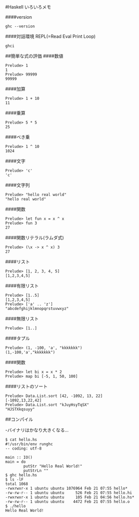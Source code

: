 #Haskell いろいろメモ


####version

```
ghc --version
```



####対話環境 REPL(=Read Eval Print Loop)

```
ghci
```



##簡単な式の評価
####数値

```
Prelude> 1
1
Prelude> 99999
99999
```

####加算

```
Prelude> 1 + 10
11
```

####乗算
```
Prelude> 5 * 5
25
```
####べき乗
```
Prelude> 1 ^ 10
1024
```
####文字
```
Prelude> 'c'
'c'
```
####文字列
```
Prelude> "hello real world"
"hello real world"
```

####関数
```
Prelude> let fun x = x ^ x
Prelude> fun 3
27
```


####関数リテラル(ラムダ式)
```
Prelude> (\x -> x ^ x) 3
27
```

####リスト
```
Prelude> [1, 2, 3, 4, 5]
[1,2,3,4,5]
```

####有限リスト
```
Prelude> [1..5]
[1,2,3,4,5]
Prelude> ['a' .. 'z']
"abcdefghijklmnopqrstuvwxyz"
```

####無限リスト
```
Prelude> [1..]
```

####タプル
```
Prelude> (1, -100, 'a', "kkkkkkk")
(1,-100,'a',"kkkkkkk")
```

####関数
```
Prelude> let bi x = x * 2
Prelude> map bi [-5, 1, 50, 100]
```
####リストのソート
```
Prelude> Data.List.sort [42, -1092, 13, 22]
[-1092,13,22,42]
Prelude> Data.List.sort "kJuyHsyTqSX"
"HJSTXkqsuyy"
```

##コンパイル

-バイナリはかなり大きくなる...

```
$ cat hello.hs
#!/usr/bin/env runghc
-- coding: utf-8

main :: IO()
main = do
        putStr "Hello Real World!"
        putStrLn ""
$ ghc hello.hs
$ ls -lF
total 1068
-rwxrwxr-x 1 ubuntu ubuntu 1076964 Feb 21 07:55 hello*
-rw-rw-r-- 1 ubuntu ubuntu     526 Feb 21 07:55 hello.hi
-rwxrwxr-x 1 ubuntu ubuntu     105 Feb 21 04:56 hello.hs*
-rw-rw-r-- 1 ubuntu ubuntu    4472 Feb 21 07:55 hello.o
$ ./hello
Hello Real World!
```

